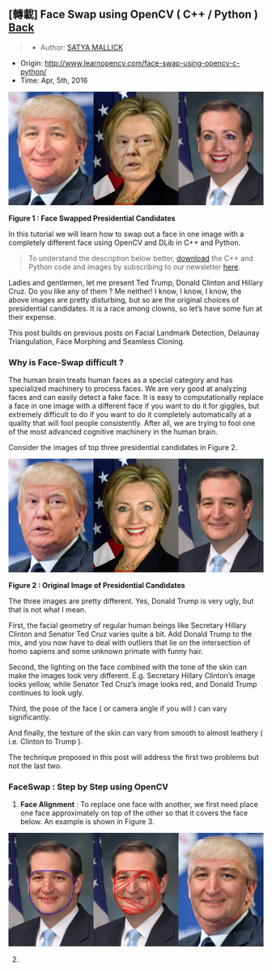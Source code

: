 ## [轉載] Face Swap using OpenCV ( C++ / Python ) [Back](./../post.md)

> - Author: [SATYA MALLICK](http://www.learnopencv.com/about/)
- Origin: http://www.learnopencv.com/face-swap-using-opencv-c-python/
- Time: Apr, 5th, 2016

![](./1.jpg)

**Figure 1 : Face Swapped Presidential Candidates**

In this tutorial we will learn how to swap out a face in one image with a completely different face using OpenCV and DLib in C++ and Python.

> To understand the description below better, [download](http://www.learnopencv.com/face-swap-using-opencv-c-python/#download) the C++ and Python code and images by subscribing to our newsletter [here](http://www.learnopencv.com/face-swap-using-opencv-c-python/#download).

Ladies and gentlemen, let me present Ted Trump, Donald Clinton and Hillary Cruz. Do you like any of them ? Me neither! I know, I know, I know, the above images are pretty disturbing, but so are the original choices of presidential candidates. It is a race among clowns, so let’s have some fun at their expense.

This post builds on previous posts on Facial Landmark Detection, Delaunay Triangulation, Face Morphing and Seamless Cloning.

### Why is Face-Swap difficult ?

The human brain treats human faces as a special category and has specialized machinery to process faces. We are very good at analyzing faces and can easily detect a fake face. It is easy to computationally replace a face in one image with a different face if you want to do it for giggles, but extremely difficult to do if you want to do it completely automatically at a quality that will fool people consistently. After all, we are trying to fool one of the most advanced cognitive machinery in the human brain.

Consider the images of top three presidential candidates in Figure 2.

![](./2.jpg)

**Figure 2 : Original Image of Presidential Candidates**

The three images are pretty different. Yes, Donald Trump is very ugly, but that is not what I mean.

First, the facial geometry of regular human beings like Secretary Hillary Clinton and Senator Ted Cruz varies quite a bit. Add Donald Trump to the mix, and you now have to deal with outliers that lie on the intersection of homo sapiens and some unknown primate with funny hair.

Second, the lighting on the face combined with the tone of the skin can make the images look very different. E.g. Secretary Hillary Clinton’s image looks yellow, while Senator Ted Cruz’s image looks red, and Donald Trump continues to look ugly.

Third, the pose of the face ( or camera angle if you will ) can vary significantly.

And finally, the texture of the skin can vary from smooth to almost leathery ( i.e. Clinton to Trump ).

The technique proposed in this post will address the first two problems but not the last two.

### FaceSwap : Step by Step using OpenCV

1. **Face Alignment** : To replace one face with another, we first need place one face approximately on top of the other so that it covers the face below. An example is shown in Figure 3.

![](./3.jpg)
    
2. 
